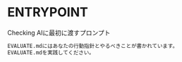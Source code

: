# ENTRYPOINT

Checking AIに最初に渡すプロンプト

```txt
EVALUATE.mdにはあなたの行動指針とやるべきことが書かれています。
EVALUATE.mdを実践してください。
```

